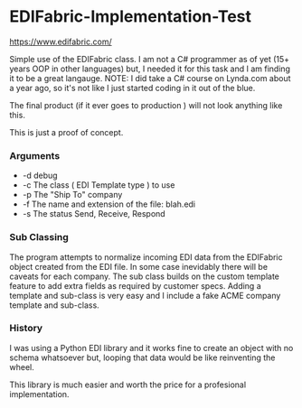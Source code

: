 # EDIFabric-Implementation-Test

https://www.edifabric.com/

Simple use of the EDIFabric class. I am not a C# programmer as of yet (15+ years OOP in other languages) but, I needed it for this task and I am finding it to be a great langauge.
NOTE: I did take a C# course on Lynda.com about a year ago, so it's not like I just started coding in it out of the blue.

The final product (if it ever goes to production ) will not look anything like this.

This is just a proof of concept.

### Arguments

* -d debug
* -c The class ( EDI Template type ) to use
* -p The "Ship To" company
* -f The name and extension of the file: blah.edi
* -s The status Send, Receive, Respond

### Sub Classing

The program attempts to normalize incoming EDI data from the EDIFabric object created from the EDI file. In some case inevidably there will be caveats for each company. The sub class builds on the custom template feature to add extra fields as required by customer specs. Adding a template and sub-class is very easy and I include a fake ACME company template and sub-class.

### History

I was using a Python EDI library and it works fine to create an object with no schema whatsoever but, looping that data would be like reinventing the wheel.

This library is much easier and worth the price for a profesional implementation.




